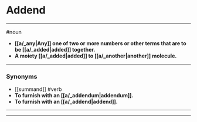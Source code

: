 # Addend
---
#noun
- **[[a/_any|Any]] one of two or more numbers or other terms that are to be [[a/_added|added]] together.**
- **A moiety [[a/_added|added]] to [[a/_another|another]] molecule.**
---
### Synonyms
- [[summand]]
#verb
- **To furnish with an [[a/_addendum|addendum]].**
- **To furnish with an [[a/_addend|addend]].**
---
---
